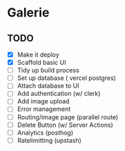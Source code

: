 # Galerie

## TODO

- [x] Make it deploy
- [x] Scaffold basic UI
- [ ] Tidy up build process
- [ ] Set up database ( vercel postgres)
- [ ] Attach database to UI
- [ ] Add authentication (w/ clerk)
- [ ] Add image upload
- [ ] Error management
- [ ] Routing/image page (parallel route)
- [ ] Delete Button (w/ Server Actions)
- [ ] Analytics (posthog)
- [ ] Ratelimitting (upstash)
